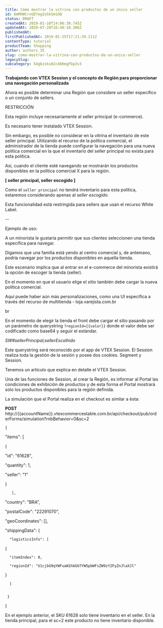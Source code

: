```yaml
---
title: Cómo mostrar la vitrina con productos de un único seller
id: 6mMXWCrxGEYegIoSkSmiOQ
status: DRAFT
createdAt: 2019-01-10T14:06:30.745Z
updatedAt: 2020-07-28T16:48:10.306Z
publishedAt: 
firstPublishedAt: 2019-01-25T17:21:39.211Z
contentType: tutorial
productTeam: Shopping
author: authors_35
slug: como-mostrar-la-vitrina-con-productos-de-un-unico-seller
legacySlug: 
subcategory: 54gbzsku02c4bKmgFbp3v3
---
```


__Trabajando con VTEX Session y el concepto de Región para proporcionar una navegación personalizada__

Ahora es posible determinar una Región que considere un seller específico o un conjunto de sellers.


RESTRICCIÓN


Esta región incluye necesariamente al seller principal (e-commerce).

Es necesario tener instalado VTEX Session.


Sin embargo, es posible no considerar en la vitrina el inventario de este seller principal. Utilizando el recurso de la política comercial, el administrador de la tienda puede configurar la navegación para una nueva política comercial en la que el inventario del seller principal no exista para esta política.

Así, cuando el cliente esté navegando se mostrarán los productos disponibles en la política comercial X para la región.


__[ seller principal, seller escogido ]__


Como el `seller principal` no tendrá inventario para esta política, estaremos  considerando apenas al *seller escogido*.


Esta funcionalidad está restringida para sellers que usan el recurso White Label.


--


Ejemplo de uso:

A un minorista le gustaría permitir que sus clientes seleccionen una tienda específica para navegar.

Digamos que una familia está yendo al centro comercial y, de antemano, podría navegar por los productos disponibles en aquella tienda.

Este escenario implica que al entrar en el e-commerce del minorista existirá la opción de escoger la tienda (seller). 

En el momento en que el usuario elige el sitio también debe cargar la nueva política comercial.

Aquí puede haber aún más personalizaciones, como una UI específica a través del recurso de multitienda - loja.varejista.com.br

br

En el momento de elegir la tienda el front debe cargar el sitio pasando por un parámetro de querystring `?regionId={{valor}}` donde el valor debe ser codificado como base64 y seguir el estándar.

*SW#sellerPrincipal;sellerEscolhido*

Este querystring será reconocido por el app de VTEX Session. El Session realiza toda la gestión de la sesión y posee dos cookies. Segment y Session.

Tenemos un artículo que explica en detalle el VTEX Session.

Una de las funciones de Session, al crear la Región, es informar al Portal las condiciones de exhibición de productos y de esta forma el Portal mostrará solo los productos disponibles para la región definida.

La simulación que el Portal realiza en el checkout es similar a ésta:

__POST__ http://{{accountName}}.vtexcommercestable.com.br/api/checkout/pub/orderForms/simulation?rnbBehavior=0&sc=2


    {

  "items": [ 

  {

  "id": "61628",

  "quantity": 1,

  "seller": "1" 

  }

       ],

  "country": "BRA",

   "postalCode": "22291070",

  "geoCoordinates": [],

  "shippingData": {


      "logisticsInfo": [

  {

      "itemIndex": 0,

      "regionId": "U1cjbG9qYWFuaW1hbGU7YW5pbWFsZW9zY2FyZnJlaXJl"

  }

      ]


     }

}


En el ejemplo anterior, el SKU 61628 solo tiene inventario en el seller. En la tienda principal, para el sc=2 este producto no tiene inventario disponible.
